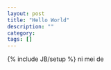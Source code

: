```yaml
---
layout: post
title: "Hello World"
description: ""
category: 
tags: []
---
```

{% include JB/setup %}
ni mei de 
